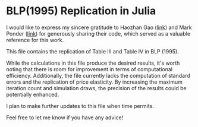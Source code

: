# BLP(1995) Replication in Julia

I would like to express my sincere gratitude to Haozhan Gao ([link](https://www.haozhangao.net/home)) and Mark Ponder ([link](https://mark-ponder.com/)) for generously sharing their code, which served as a valuable reference for this work.

This file contains the replication of Table III and Table IV in BLP (1995).

While the calculations in this file produce the desired results, it's worth noting that there is room for improvement in terms of computational efficiency. Additionally, the file currently lacks the computation of standard errors and the replication of price elasticity. By increasing the maximum iteration count and simulation draws, the precision of the results could be potentially enhanced.

I plan to make further updates to this file when time permits.

Feel free to let me know if you have any advice!
